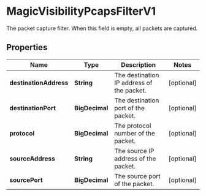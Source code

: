 

# MagicVisibilityPcapsFilterV1

The packet capture filter. When this field is empty, all packets are captured.

## Properties

| Name | Type | Description | Notes |
|------------ | ------------- | ------------- | -------------|
|**destinationAddress** | **String** | The destination IP address of the packet. |  [optional] |
|**destinationPort** | **BigDecimal** | The destination port of the packet. |  [optional] |
|**protocol** | **BigDecimal** | The protocol number of the packet. |  [optional] |
|**sourceAddress** | **String** | The source IP address of the packet. |  [optional] |
|**sourcePort** | **BigDecimal** | The source port of the packet. |  [optional] |



